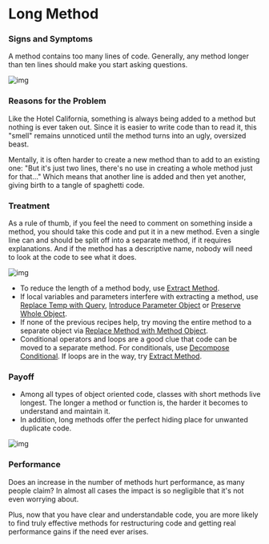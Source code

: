 # Long Method

### Signs and Symptoms

A method contains too many lines of code. Generally, any method longer than ten lines should make you start asking questions.

![img](https://sourcemaking.com/images/refactoring-illustrations/2x/long-method-1.png)

### Reasons for the Problem

Like the Hotel California, something is always being added to a method but nothing is ever taken out. Since it is easier to write code than to read it, this "smell" remains unnoticed until the method turns into an ugly, oversized beast.

Mentally, it is often harder to create a new method than to add to an existing one: "But it's just two lines, there's no use in creating a whole method just for that..." Which means that another line is added and then yet another, giving birth to a tangle of spaghetti code.

### Treatment

As a rule of thumb, if you feel the need to comment on something inside a method, you should take this code and put it in a new method. Even a single line can and should be split off into a separate method, if it requires explanations. And if the method has a descriptive name, nobody will need to look at the code to see what it does.

![img](https://sourcemaking.com/images/refactoring-illustrations/2x/long-method-2.png)

- To reduce the length of a method body, use [Extract Method](https://sourcemaking.com/refactoring/extract-method).
-  If local variables and parameters interfere with extracting a method, use [Replace Temp with Query](https://sourcemaking.com/refactoring/replace-temp-with-query), [Introduce Parameter Object](https://sourcemaking.com/refactoring/introduce-parameter-object) or [Preserve Whole Object](https://sourcemaking.com/refactoring/preserve-whole-object).
- If none of the previous recipes help, try moving the entire method to a separate object via [Replace Method with Method Object](https://sourcemaking.com/refactoring/replace-method-with-method-object).
-  Conditional operators and loops are a good clue that code can be moved to a separate method. For conditionals, use [Decompose Conditional](https://sourcemaking.com/refactoring/decompose-conditional). If loops are in the way, try [Extract Method](https://sourcemaking.com/refactoring/extract-method).

### Payoff

- Among all types of object oriented code, classes with short methods live longest. The longer a method or function is, the harder it becomes to understand and maintain it.
- In addition, long methods offer the perfect hiding place for unwanted duplicate code.

![img](https://sourcemaking.com/images/refactoring-illustrations/2x/long-method-3.png)

### Performance

Does an increase in the number of methods hurt performance, as many people claim? In almost all cases the impact is so negligible that it's not even worrying about.

Plus, now that you have clear and understandable code, you are more likely to find truly effective methods for restructuring code and getting real performance gains if the need ever arises.